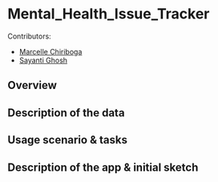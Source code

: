 # Mental_Health_Issue_Tracker

Contributors:
- [Marcelle Chiriboga](https://github.com/mchiriboga)
- [Sayanti Ghosh](https://github.com/Sayanti86)

## Overview


## Description of the data


## Usage scenario & tasks


## Description of the app & initial sketch

